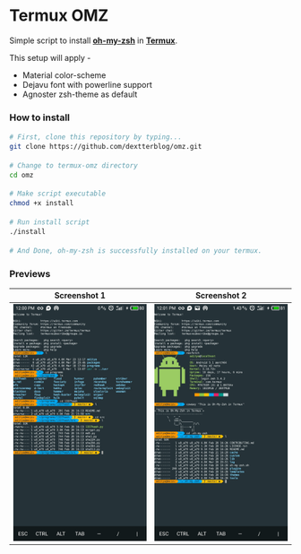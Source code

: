 # Termux OMZ

Simple script to install **[oh-my-zsh](https://ohmyz.sh)** in **[Termux](https://termux.com)**.

This setup will apply -
- Material color-scheme
- Dejavu font with powerline support
- Agnoster zsh-theme as default

### How to install

```bash
# First, clone this repository by typing...
git clone https://github.com/dextterblog/omz.git

# Change to termux-omz directory
cd omz

# Make script executable
chmod +x install

# Run install script
./install

# And Done, oh-my-zsh is successfully installed on your termux.
```

### Previews

|Screenshot 1|Screenshot 2|
|--|--|
|![img](screen_1.jpg)|![img](screen_2.jpg)|
